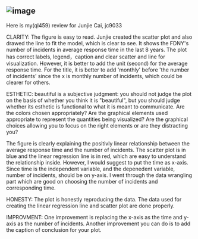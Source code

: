  
 ![image](FDNY_Response.png)
 ----------------------------
 Here is my(ql459) review for Junjie Cai, jc9033

CLARITY: The figure is easy to read. Junjie created the scatter plot and also drawed the line to fit the model, which is clear to see. It shows the FDNY's number of incidents in average response time in the last 8 years. The plot has correct labels, legend，caption and clear scatter and line for visualization. However, it is better to add the unit (second) for the average response time. For the title, it is better to add 'monthly' before 'the number of incidents' since the x is monthly number of incidents, which could be clearer for others.


ESTHETIC: beautiful is a subjective judgment: you should not judge the plot on the basis of whether you think it is "beautiful", but you should judge whether its esthetic is functional to what it is meant to communicate. Are the colors chosen appropriately? Are the graphical elements used appropriate to represent the quantities being visualized? Are the graphical choices allowing you to focus on the right elements or are they distracting you?

The figure is clearly explaining the positivly linear relationship between the average response time and the number of incidents. The scatter plot is in blue and the linear regression line is in red, which are easy to understand the relationship inside. However, I would suggest to put the time as x-axis. Since time is the independent variable, and the depenedent variable, number of incidents, should be on y-axis. I went through the data wrangling part which are good on choosing the number of incidents and corresponding time.



HONESTY: The plot is honestly reproducing the data. The data used for creating the linear regression line and scatter plot are done properly.

IMPROVMENT: One improvement is replacing the x-axis as the time and y-axis as the number of incidents. Another improvement you can do is to add the caption of conclusion for your plot.
